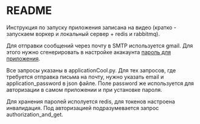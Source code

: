 # README

Инструкция по запуску приложения записана на видео (кратко - запускаем воркер и локальный сервер + redis и rabbitmq). 

Для отправки сообщений через почту в SMTP используется gmail. Для этого нужно сгенерировать в настройке акакаунта [пароль для приложения](https://help.case.one/2022/07/11/%D0%BA%D0%B0%D0%BA-%D0%BF%D0%BE%D0%BB%D1%83%D1%87%D0%B8%D1%82%D1%8C-%D0%BF%D0%B0%D1%80%D0%BE%D0%BB%D1%8C-%D0%BF%D1%80%D0%B8%D0%BB%D0%BE%D0%B6%D0%B5%D0%BD%D0%B8%D1%8F-google/).

Все запросы указаны в applicationCool.py. Для тех запросов, где требуется отправка письма на почту, нужно указать email и application_password в json файле. Поле password же используется для авторизации в самом приложении и при установке пароля. 

Для хранения паролей исполуется redis, для токенов настроена инвалидация. Под авторизацией подразумевается запрос authorization_and_get.